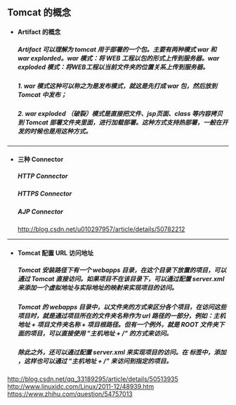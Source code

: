 ## Tomcat 的概念

- #### Artifact 的概念
  ##### Artifact 可以理解为 tomcat 用于部署的一个包。主要有两种模式 war 和 war explorded。war 模式：将 WEB 工程以包的形式上传到服务器。war exploded 模式：将WEB工程以当前文件夹的位置关系上传到服务器。

  ##### 1. war 模式这种可以称之为是发布模式，就这是先打成 war 包，然后放到 Tomcat 中发布；

  ##### 2. war exploded （破裂）模式是直接把文件、jsp页面、class 等内容拷贝到 Tomcat 部署文件夹里面，进行加载部署。这种方式支持热部署，一般在开发的时候也是用这种方式。



---
- #### 三种 Connector

  ##### HTTP Connector
  ##### HTTPS Connector
  ##### AJP Connector

  http://blog.csdn.net/u010297957/article/details/50782212




---
- ####  Tomcat 配置 URL 访问地址
  ##### Tomcat 安装路径下有一个 webapps 目录，在这个目录下放置的项目，可以通过 Tomcat 直接访问。如果项目不在该目录下，可以通过配置 server.xml 来添加一个虚拟地址与实际地址的映射来实现项目的访问。
  ##### Tomcat 的 webapps 目录中，以文件夹的方式来区分各个项目，在访问这些项目时，就是通过项目所在的文件夹名称作为 url 路径的一部分，例如：主机地址 + 项目文件夹名称 + 项目根路径。但有一个例外，就是 ROOT 文件夹下面的项目，可以直接使用 "主机地址 + /" 的方式来访问。
  ##### 除此之外，还可以通过配置 server.xml 来实现项目的访问。在 <Host> 标签中，添加 <Context path="" docBase="D:/myApp/webapp"/>，这样也可以通过 "主机地址 + /" 来访问到指定的项目。

  
http://blog.csdn.net/qq_33189295/article/details/50513935
http://www.linuxidc.com/Linux/2011-12/48939.htm
https://www.zhihu.com/question/54757013
